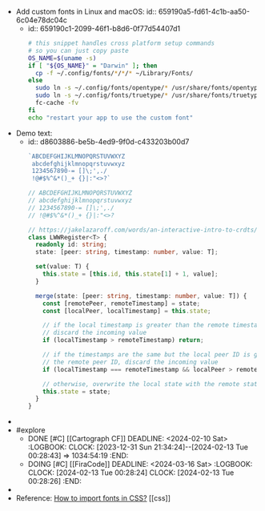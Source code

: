 - Add custom fonts in Linux and macOS:
  id:: 659190a5-fd61-4c1b-aa50-6c04e78dc04c
	- id:: 659190c1-2099-46f1-b8d6-0f77d54407d1
	  ```bash
	  # this snippet handles cross platform setup commands
	  # so you can just copy paste
	  OS_NAME=$(uname -s)
	  if [ "${OS_NAME}" = "Darwin" ]; then
	  	cp -f ~/.config/fonts/*/*/* ~/Library/Fonts/
	  else
	  	sudo ln -s ~/.config/fonts/opentype/* /usr/share/fonts/opentype
	  	sudo ln -s ~/.config/fonts/truetype/* /usr/share/fonts/truetype
	  	fc-cache -fv
	  fi
	  echo "restart your app to use the custom font"
	  ```
- Demo text:
	- id:: d8603886-be5b-4ed9-9f0d-c433203b00d7
	  ```typescript
	  `ABCDEFGHIJKLMNOPQRSTUVWXYZ
	   abcdefghijklmnopqrstuvwxyz
	   1234567890-= []\;',./
	   !@#$%^&*()_+ {}|:"<>?`
	  
	  // ABCDEFGHIJKLMNOPQRSTUVWXYZ
	  // abcdefghijklmnopqrstuvwxyz
	  // 1234567890-= []\;',./
	  // !@#$%^&*()_+ {}|:"<>?
	  
	  // https://jakelazaroff.com/words/an-interactive-intro-to-crdts/
	  class LWWRegister<T> {
	    readonly id: string;
	    state: [peer: string, timestamp: number, value: T];
	  
	    set(value: T) {
	      this.state = [this.id, this.state[1] + 1, value];
	    }
	  
	    merge(state: [peer: string, timestamp: number, value: T]) {
	      const [remotePeer, remoteTimestamp] = state;
	      const [localPeer, localTimestamp] = this.state;
	  
	      // if the local timestamp is greater than the remote timestamp
	      // discard the incoming value
	      if (localTimestamp > remoteTimestamp) return;
	  
	      // if the timestamps are the same but the local peer ID is greater than
	      // the remote peer ID, discard the incoming value
	      if (localTimestamp === remoteTimestamp && localPeer > remotePeer) return;
	  
	      // otherwise, overwrite the local state with the remote state
	      this.state = state;
	    }
	  }
	  ```
-
- #explore
	- DONE [#C] [[Cartograph CF]]
	  DEADLINE: <2024-02-10 Sat>
	  :LOGBOOK:
	  CLOCK: [2023-12-31 Sun 21:34:24]--[2024-02-13 Tue 00:28:43] =>  1034:54:19
	  :END:
	- DOING [#C] [[FiraCode]]
	  DEADLINE: <2024-03-16 Sat>
	  :LOGBOOK:
	  CLOCK: [2024-02-13 Tue 00:28:24]
	  CLOCK: [2024-02-13 Tue 00:28:26]
	  :END:
-
- Reference: [How to import fonts in CSS?](https://stackoverflow.com/a/11737293/7753274) [[css]]